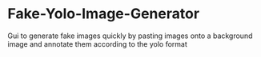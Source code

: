 # Fake-Yolo-Image-Generator
Gui to generate fake images quickly by pasting images onto a background image and annotate them according to the yolo format

